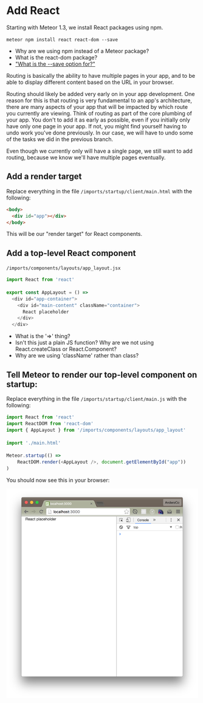 # Add React

Starting with Meteor 1.3, we install React packages using npm.

```meteor npm install react react-dom --save```

- Why are we using npm instead of a Meteor package?
- What is the react-dom package?
- ["What is the --save option for?"](http://stackoverflow.com/questions/19578796/what-is-the-save-option-for-npm-install) 


Routing is basically the ability to have multiple pages in your app, and to be able to display different content based on the URL in your browser.

Routing should likely be added very early on in your app development. One reason for this is that routing is very fundamental to an app's architecture, there are many aspects of your app that will be impacted by which route you currently are viewing.  Think of routing as part of the core plumbing of your app. You don't to add it as early as possible, even if you initially only have only one page in your app.  If not, you might find yourself having to undo work you've done previously.  In our case, we will have to undo some of the tasks we did in the previous branch.

Even though we currently only will have a single page, we still want to add routing, because we know we'll have multiple pages eventually.


## Add a render target

Replace everything in the file ``` /imports/startup/client/main.html ``` with the following:


```html
<body>
  <div id="app"></div>
</body>
```

This will be our "render target" for React components.


## Add a top-level React component

``` /imports/components/layouts/app_layout.jsx ```
```js 
import React from 'react'

export const AppLayout = () =>
  <div id="app-container">
    <div id="main-content" className="container">
      React placeholder
    </div>
  </div>
```

- What is the '=>' thing?
- Isn't this just a plain JS function? Why are we not using React.createClass or React.Component?
- Why are we using 'className' rather than class?


## Tell Meteor to render our top-level component on startup:

Replace everything in the file ``` /imports/startup/client/main.js ``` with the following:

```js
import React from 'react'
import ReactDOM from 'react-dom'
import { AppLayout } from '/imports/components/layouts/app_layout'

import './main.html'

Meteor.startup(() =>
	ReactDOM.render(<AppLayout />, document.getElementById("app"))
)
```

You should now see this in your browser:

![Dflt view with React added](https://raw.githubusercontent.com/CodeChron/fullstack-js-preview-docs/master/images/react-added-dflt.png)
